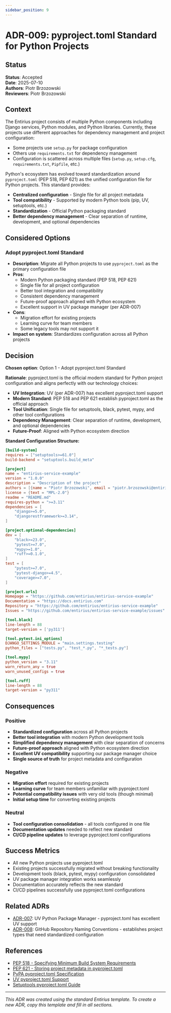 ```yaml
---
sidebar_position: 9
---
```


# ADR-009: pyproject.toml Standard for Python Projects

## Status
**Status**: Accepted  
**Date**: 2025-07-10  
**Authors**: Piotr Brzozowski  
**Reviewers**: Piotr Brzozowski  

## Context

The Entirius project consists of multiple Python components including Django services, Python modules, and Python libraries. 
Currently, these projects use different approaches for dependency management and project configuration:

- Some projects use `setup.py` for package configuration
- Others use `requirements.txt` for dependency management
- Configuration is scattered across multiple files (`setup.py`, `setup.cfg`, `requirements.txt`, `Pipfile`, etc.)

Python's ecosystem has evolved toward standardization around `pyproject.toml` (PEP 518, PEP 621) as the unified configuration file for Python projects. This standard provides:

- **Centralized configuration** - Single file for all project metadata
- **Tool compatibility** - Supported by modern Python tools (pip, UV, setuptools, etc.)
- **Standardization** - Official Python packaging standard
- **Better dependency management** - Clear separation of runtime, development, and optional dependencies

## Considered Options

### Adopt pyproject.toml Standard
- **Description**: Migrate all Python projects to use `pyproject.toml` as the primary configuration file
- **Pros**: 
  - Modern Python packaging standard (PEP 518, PEP 621)
  - Single file for all project configuration
  - Better tool integration and compatibility
  - Consistent dependency management
  - Future-proof approach aligned with Python ecosystem
  - Excellent support in UV package manager (per ADR-007)
- **Cons**:
  - Migration effort for existing projects
  - Learning curve for team members
  - Some legacy tools may not support it
- **Impact on system**: Standardizes configuration across all Python projects

## Decision

**Chosen option**: Option 1 - Adopt pyproject.toml Standard

**Rationale**: 
pyproject.toml is the official modern standard for Python project configuration and aligns perfectly with our technology choices:

- **UV Integration**: UV (per ADR-007) has excellent pyproject.toml support
- **Modern Standard**: PEP 518 and PEP 621 establish pyproject.toml as the official approach
- **Tool Unification**: Single file for setuptools, black, pytest, mypy, and other tool configurations
- **Dependency Management**: Clear separation of runtime, development, and optional dependencies
- **Future-Proof**: Aligned with Python ecosystem direction

**Standard Configuration Structure:**
```toml
[build-system]
requires = ["setuptools>=61.0"]
build-backend = "setuptools.build_meta"

[project]
name = "entirius-service-example"
version = "1.0.0"
description = "Description of the project"
authors = [{name = "Piotr Brzozowski", email = "piotr.brzozowski@entirius.com"}]
license = {text = "MPL-2.0"}
readme = "README.md"
requires-python = ">=3.11"
dependencies = [
    "django>=5.0",
    "djangorestframework>=3.14",
]

[project.optional-dependencies]
dev = [
    "black>=23.0",
    "pytest>=7.0",
    "mypy>=1.0",
    "ruff>=0.1.0",
]
test = [
    "pytest>=7.0",
    "pytest-django>=4.5",
    "coverage>=7.0",
]

[project.urls]
Homepage = "https://github.com/entirius/entirius-service-example"
Documentation = "https://docs.entirius.com"
Repository = "https://github.com/entirius/entirius-service-example"
Issues = "https://github.com/entirius/entirius-service-example/issues"

[tool.black]
line-length = 88
target-version = ['py311']

[tool.pytest.ini_options]
DJANGO_SETTINGS_MODULE = "main.settings.testing"
python_files = ["tests.py", "test_*.py", "*_tests.py"]

[tool.mypy]
python_version = "3.11"
warn_return_any = true
warn_unused_configs = true

[tool.ruff]
line-length = 88
target-version = "py311"
```

## Consequences

### Positive
- **Standardized configuration** across all Python projects
- **Better tool integration** with modern Python development tools
- **Simplified dependency management** with clear separation of concerns
- **Future-proof approach** aligned with Python ecosystem direction
- **Excellent UV compatibility** supporting our package manager choice
- **Single source of truth** for project metadata and configuration

### Negative
- **Migration effort** required for existing projects
- **Learning curve** for team members unfamiliar with pyproject.toml
- **Potential compatibility issues** with very old tools (though minimal)
- **Initial setup time** for converting existing projects

### Neutral
- **Tool configuration consolidation** - all tools configured in one file
- **Documentation updates** needed to reflect new standard
- **CI/CD pipeline updates** to leverage pyproject.toml configurations

## Success Metrics

- All new Python projects use pyproject.toml
- Existing projects successfully migrated without breaking functionality
- Development tools (black, pytest, mypy) configuration consolidated
- UV package manager integration works seamlessly
- Documentation accurately reflects the new standard
- CI/CD pipelines successfully use pyproject.toml configurations

## Related ADRs

- [ADR-007](./adr-007-uv-python-package-manager.md): UV Python Package Manager - pyproject.toml has excellent UV support
- [ADR-008](./adr-008-github-repository-naming-conventions.md): GitHub Repository Naming Conventions - establishes project types that need standardized configuration

## References

- [PEP 518 - Specifying Minimum Build System Requirements](https://peps.python.org/pep-0518/)
- [PEP 621 - Storing project metadata in pyproject.toml](https://peps.python.org/pep-0621/)
- [PyPA pyproject.toml Specification](https://packaging.python.org/en/latest/specifications/pyproject-toml/)
- [UV pyproject.toml Support](https://docs.astral.sh/uv/concepts/projects/)
- [Setuptools pyproject.toml Guide](https://setuptools.pypa.io/en/latest/userguide/pyproject_config.html)

---

*This ADR was created using the standard Entirius template. To create a new ADR, copy this template and fill in all sections.*
